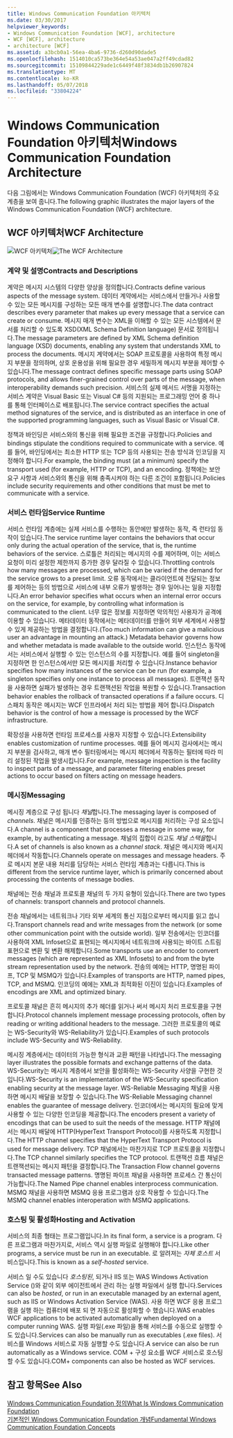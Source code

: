 ```yaml
---
title: Windows Communication Foundation 아키텍처
ms.date: 03/30/2017
helpviewer_keywords:
- Windows Communication Foundation [WCF], architecture
- WCF [WCF], architecture
- architecture [WCF]
ms.assetid: a3bcb0a1-56ea-4ba6-9736-d260d90dade5
ms.openlocfilehash: 1514010ca573be364e54a53ae047a2ff49cdad82
ms.sourcegitcommit: 15109844229ade1c6449f48f3834db1b26907824
ms.translationtype: MT
ms.contentlocale: ko-KR
ms.lasthandoff: 05/07/2018
ms.locfileid: "33804224"
---
```

# <a name="windows-communication-foundation-architecture"></a><span data-ttu-id="9555b-102">Windows Communication Foundation 아키텍처</span><span class="sxs-lookup"><span data-stu-id="9555b-102">Windows Communication Foundation Architecture</span></span>
<span data-ttu-id="9555b-103">다음 그림에서는 Windows Communication Foundation (WCF) 아키텍처의 주요 계층을 보여 줍니다.</span><span class="sxs-lookup"><span data-stu-id="9555b-103">The following graphic illustrates the major layers of the Windows Communication Foundation (WCF) architecture.</span></span>  
  
## <a name="wcf-architecture"></a><span data-ttu-id="9555b-104">WCF 아키텍처</span><span class="sxs-lookup"><span data-stu-id="9555b-104">WCF Architecture</span></span>  
 <span data-ttu-id="9555b-105">![WCF 아키텍처](../../../docs/framework/wcf/media/wcf-architecture.gif "WCF_Architecture")</span><span class="sxs-lookup"><span data-stu-id="9555b-105">![The WCF Architecture](../../../docs/framework/wcf/media/wcf-architecture.gif "WCF_Architecture")</span></span>  
  
### <a name="contracts-and-descriptions"></a><span data-ttu-id="9555b-106">계약 및 설명</span><span class="sxs-lookup"><span data-stu-id="9555b-106">Contracts and Descriptions</span></span>  
 <span data-ttu-id="9555b-107">계약은 메시지 시스템의 다양한 양상을 정의합니다.</span><span class="sxs-lookup"><span data-stu-id="9555b-107">Contracts define various aspects of the message system.</span></span> <span data-ttu-id="9555b-108">데이터 계약에서는 서비스에서 만들거나 사용할 수 있는 모든 메시지를 구성하는 모든 매개 변수를 설명합니다.</span><span class="sxs-lookup"><span data-stu-id="9555b-108">The data contract describes every parameter that makes up every message that a service can create or consume.</span></span> <span data-ttu-id="9555b-109">메시지 매개 변수는 XML을 이해할 수 있는 모든 시스템에서 문서를 처리할 수 있도록 XSD(XML Schema Definition language) 문서로 정의됩니다.</span><span class="sxs-lookup"><span data-stu-id="9555b-109">The message parameters are defined by XML Schema definition language (XSD) documents, enabling any system that understands XML to process the documents.</span></span> <span data-ttu-id="9555b-110">메시지 계약에서는 SOAP 프로토콜을 사용하여 특정 메시지 부분을 정의하며, 상호 운용성을 위해 필요한 경우 세밀하게 메시지 부분을 제어할 수 있습니다.</span><span class="sxs-lookup"><span data-stu-id="9555b-110">The message contract defines specific message parts using SOAP protocols, and allows finer-grained control over parts of the message, when interoperability demands such precision.</span></span> <span data-ttu-id="9555b-111">서비스의 실제 메서드 서명을 지정하는 서비스 계약은 Visual Basic 또는 Visual C# 등의 지원되는 프로그래밍 언어 중 하나를 통해 인터페이스로 배포됩니다.</span><span class="sxs-lookup"><span data-stu-id="9555b-111">The service contract specifies the actual method signatures of the service, and is distributed as an interface in one of the supported programming languages, such as Visual Basic or Visual C#.</span></span>  
  
 <span data-ttu-id="9555b-112">정책과 바인딩은 서비스와의 통신을 위해 필요한 조건을 규정합니다.</span><span class="sxs-lookup"><span data-stu-id="9555b-112">Policies and bindings stipulate the conditions required to communicate with a service.</span></span>  <span data-ttu-id="9555b-113">예를 들어, 바인딩에서는 최소한 HTTP 또는 TCP 등의 사용되는 전송 방식과 인코딩을 지정해야 합니다.</span><span class="sxs-lookup"><span data-stu-id="9555b-113">For example, the binding must (at a minimum) specify the transport used (for example, HTTP or TCP), and an encoding.</span></span> <span data-ttu-id="9555b-114">정책에는 보안 요구 사항과 서비스와의 통신을 위해 충족시켜야 하는 다른 조건이 포함됩니다.</span><span class="sxs-lookup"><span data-stu-id="9555b-114">Policies include security requirements and other conditions that must be met to communicate with a service.</span></span>  
  
### <a name="service-runtime"></a><span data-ttu-id="9555b-115">서비스 런타임</span><span class="sxs-lookup"><span data-stu-id="9555b-115">Service Runtime</span></span>  
 <span data-ttu-id="9555b-116">서비스 런타임 계층에는 실제 서비스를 수행하는 동안에만 발생하는 동작, 즉 런타임 동작이 있습니다.</span><span class="sxs-lookup"><span data-stu-id="9555b-116">The service runtime layer contains the behaviors that occur only during the actual operation of the service, that is, the runtime behaviors of the service.</span></span> <span data-ttu-id="9555b-117">스로틀은 처리되는 메시지의 수를 제어하며, 이는 서비스 요청이 미리 설정한 제한까지 증가한 경우 달라질 수 있습니다.</span><span class="sxs-lookup"><span data-stu-id="9555b-117">Throttling controls how many messages are processed, which can be varied if the demand for the service grows to a preset limit.</span></span> <span data-ttu-id="9555b-118">오류 동작에서는 클라이언트에 전달되는 정보를 제어하는 등의 방법으로 서비스에 내부 오류가 발생하는 경우 일어나는 일을 지정합니다.</span><span class="sxs-lookup"><span data-stu-id="9555b-118">An error behavior specifies what occurs when an internal error occurs on the service, for example, by controlling what information is communicated to the client.</span></span> <span data-ttu-id="9555b-119">너무 많은 정보를 지정하면 악의적인 사용자가 공격에 이용할 수 있습니다. 메타데이터 동작에서는 메타데이터를 만들어 외부 세계에서 사용할 수 있게 제공하는 방법을 결정합니다.</span><span class="sxs-lookup"><span data-stu-id="9555b-119">(Too much information can give a malicious user an advantage in mounting an attack.) Metadata behavior governs how and whether metadata is made available to the outside world.</span></span> <span data-ttu-id="9555b-120">인스턴스 동작에서는 서비스에서 실행할 수 있는 인스턴스의 수를 지정합니다. 예를 들어 singleton을 지정하면 한 인스턴스에서만 모든 메시지를 처리할 수 있습니다.</span><span class="sxs-lookup"><span data-stu-id="9555b-120">Instance behavior specifies how many instances of the service can be run (for example, a singleton specifies only one instance to process all messages).</span></span> <span data-ttu-id="9555b-121">트랜잭션 동작을 사용하면 실패가 발생하는 경우 트랜잭션된 작업을 복원할 수 있습니다.</span><span class="sxs-lookup"><span data-stu-id="9555b-121">Transaction behavior enables the rollback of transacted operations if a failure occurs.</span></span> <span data-ttu-id="9555b-122">디스패치 동작은 메시지는 WCF 인프라에서 처리 되는 방법을 제어 합니다.</span><span class="sxs-lookup"><span data-stu-id="9555b-122">Dispatch behavior is the control of how a message is processed by the WCF infrastructure.</span></span>  
  
 <span data-ttu-id="9555b-123">확장성을 사용하면 런타임 프로세스를 사용자 지정할 수 있습니다.</span><span class="sxs-lookup"><span data-stu-id="9555b-123">Extensibility enables customization of runtime processes.</span></span> <span data-ttu-id="9555b-124">예를 들어 메시지 검사에서는 메시지 부분을 검사하고, 매개 변수 필터링에서는 메시지 헤더에서 작동하는 필터에 따라 미리 설정된 작업을 발생시킵니다.</span><span class="sxs-lookup"><span data-stu-id="9555b-124">For example, message inspection is the facility to inspect parts of a message, and parameter filtering enables preset actions to occur based on filters acting on message headers.</span></span>  
  
### <a name="messaging"></a><span data-ttu-id="9555b-125">메시징</span><span class="sxs-lookup"><span data-stu-id="9555b-125">Messaging</span></span>  
 <span data-ttu-id="9555b-126">메시징 계층으로 구성 됩니다 *채널*합니다.</span><span class="sxs-lookup"><span data-stu-id="9555b-126">The messaging layer is composed of *channels*.</span></span> <span data-ttu-id="9555b-127">채널은 메시지를 인증하는 등의 방법으로 메시지를 처리하는 구성 요소입니다.</span><span class="sxs-lookup"><span data-stu-id="9555b-127">A channel is a component that processes a message in some way, for example, by authenticating a message.</span></span> <span data-ttu-id="9555b-128">채널의 집합이 라고도 *채널 스택을*합니다.</span><span class="sxs-lookup"><span data-stu-id="9555b-128">A set of channels is also known as a *channel stack*.</span></span> <span data-ttu-id="9555b-129">채널은 메시지와 메시지 헤더에서 작동합니다.</span><span class="sxs-lookup"><span data-stu-id="9555b-129">Channels operate on messages and message headers.</span></span> <span data-ttu-id="9555b-130">주로 메시지 본문 내용 처리를 담당하는 서비스 런타임 계층과는 다릅니다.</span><span class="sxs-lookup"><span data-stu-id="9555b-130">This is different from the service runtime layer, which is primarily concerned about processing the contents of message bodies.</span></span>  
  
 <span data-ttu-id="9555b-131">채널에는 전송 채널과 프로토콜 채널의 두 가지 유형이 있습니다.</span><span class="sxs-lookup"><span data-stu-id="9555b-131">There are two types of channels: transport channels and protocol channels.</span></span>  
  
 <span data-ttu-id="9555b-132">전송 채널에서는 네트워크나 기타 외부 세계의 통신 지점으로부터 메시지를 읽고 씁니다.</span><span class="sxs-lookup"><span data-stu-id="9555b-132">Transport channels read and write messages from the network (or some other communication point with the outside world).</span></span> <span data-ttu-id="9555b-133">일부 전송에서는 인코더를 사용하여 XML Infoset으로 표현되는 메시지에서 네트워크에 사용되는 바이트 스트림 표현으로 변환 및 변환 해제합니다.</span><span class="sxs-lookup"><span data-stu-id="9555b-133">Some transports use an encoder to convert messages (which are represented as XML Infosets) to and from the byte stream representation used by the network.</span></span> <span data-ttu-id="9555b-134">전송의 예에는 HTTP, 명명된 파이프, TCP 및 MSMQ가 있습니다.</span><span class="sxs-lookup"><span data-stu-id="9555b-134">Examples of transports are HTTP, named pipes, TCP, and MSMQ.</span></span> <span data-ttu-id="9555b-135">인코딩의 예에는 XML과 최적화된 이진이 있습니다.</span><span class="sxs-lookup"><span data-stu-id="9555b-135">Examples of encodings are XML and optimized binary.</span></span>  
  
 <span data-ttu-id="9555b-136">프로토콜 채널은 흔히 메시지의 추가 헤더를 읽거나 써서 메시지 처리 프로토콜을 구현합니다.</span><span class="sxs-lookup"><span data-stu-id="9555b-136">Protocol channels implement message processing protocols, often by reading or writing additional headers to the message.</span></span> <span data-ttu-id="9555b-137">그러한 프로토콜의 예로는 WS-Security와 WS-Reliability가 있습니다.</span><span class="sxs-lookup"><span data-stu-id="9555b-137">Examples of such protocols include WS-Security and WS-Reliability.</span></span>  
  
 <span data-ttu-id="9555b-138">메시징 계층에서는 데이터의 가능한 형식과 교환 패턴을 나타냅니다.</span><span class="sxs-lookup"><span data-stu-id="9555b-138">The messaging layer illustrates the possible formats and exchange patterns of the data.</span></span> <span data-ttu-id="9555b-139">WS-Security는 메시지 계층에서 보안을 활성화하는 WS-Security 사양을 구현한 것입니다.</span><span class="sxs-lookup"><span data-stu-id="9555b-139">WS-Security is an implementation of the WS-Security specification enabling security at the message layer.</span></span> <span data-ttu-id="9555b-140">WS-Reliable Messaging 채널을 사용하면 메시지 배달을 보장할 수 있습니다.</span><span class="sxs-lookup"><span data-stu-id="9555b-140">The WS-Reliable Messaging channel enables the guarantee of message delivery.</span></span> <span data-ttu-id="9555b-141">인코더에서는 메시지의 필요에 맞게 사용할 수 있는 다양한 인코딩을 제공합니다.</span><span class="sxs-lookup"><span data-stu-id="9555b-141">The encoders present a variety of encodings that can be used to suit the needs of the message.</span></span> <span data-ttu-id="9555b-142">HTTP 채널에서는 메시지 배달에 HTTP(HyperText Transport Protocol)를 사용하도록 지정합니다.</span><span class="sxs-lookup"><span data-stu-id="9555b-142">The HTTP channel specifies that the HyperText Transport Protocol is used for message delivery.</span></span> <span data-ttu-id="9555b-143">TCP 채널에서는 마찬가지로 TCP 프로토콜을 지정합니다.</span><span class="sxs-lookup"><span data-stu-id="9555b-143">The TCP channel similarly specifies the TCP protocol.</span></span> <span data-ttu-id="9555b-144">트랜잭션 흐름 채널은 트랜잭션되는 메시지 패턴을 결정합니다.</span><span class="sxs-lookup"><span data-stu-id="9555b-144">The Transaction Flow channel governs transacted message patterns.</span></span> <span data-ttu-id="9555b-145">명명된 파이프 채널을 사용하면 프로세스 간 통신이 가능합니다.</span><span class="sxs-lookup"><span data-stu-id="9555b-145">The Named Pipe channel enables interprocess communication.</span></span> <span data-ttu-id="9555b-146">MSMQ 채널을 사용하면 MSMQ 응용 프로그램과 상호 작용할 수 있습니다.</span><span class="sxs-lookup"><span data-stu-id="9555b-146">The MSMQ channel enables interoperation with MSMQ applications.</span></span>  
  
### <a name="hosting-and-activation"></a><span data-ttu-id="9555b-147">호스팅 및 활성화</span><span class="sxs-lookup"><span data-stu-id="9555b-147">Hosting and Activation</span></span>  
 <span data-ttu-id="9555b-148">서비스의 최종 형태는 프로그램입니다.</span><span class="sxs-lookup"><span data-stu-id="9555b-148">In its final form, a service is a program.</span></span> <span data-ttu-id="9555b-149">다른 프로그램과 마찬가지로, 서비스 역시 실행 파일로 실행해야 합니다.</span><span class="sxs-lookup"><span data-stu-id="9555b-149">Like other programs, a service must be run in an executable.</span></span> <span data-ttu-id="9555b-150">로 알려져는 *자체 호스트* 서비스입니다.</span><span class="sxs-lookup"><span data-stu-id="9555b-150">This is known as a *self-hosted* service.</span></span>  
  
 <span data-ttu-id="9555b-151">서비스 일 수도 있습니다 *호스팅된*, 되거나 IIS 또는 WAS Windows Activation Service ()와 같이 외부 에이전트에서 관리 하는 실행 파일에서 실행 합니다.</span><span class="sxs-lookup"><span data-stu-id="9555b-151">Services can also be *hosted*, or run in an executable managed by an external agent, such as IIS or Windows Activation Service (WAS).</span></span> <span data-ttu-id="9555b-152">사용 하면 WCF 응용 프로그램을 실행 하는 컴퓨터에 배포 되 면 자동으로 활성화할 수 했습니다.</span><span class="sxs-lookup"><span data-stu-id="9555b-152">WAS enables WCF applications to be activated automatically when deployed on a computer running WAS.</span></span> <span data-ttu-id="9555b-153">실행 파일(.exe 파일)을 통해 서비스를 수동으로 실행할 수도 있습니다.</span><span class="sxs-lookup"><span data-stu-id="9555b-153">Services can also be manually run as executables (.exe files).</span></span> <span data-ttu-id="9555b-154">서비스를 Windows 서비스로 자동 실행할 수도 있습니다.</span><span class="sxs-lookup"><span data-stu-id="9555b-154">A service can also be run automatically as a Windows service.</span></span> <span data-ttu-id="9555b-155">COM + 구성 요소를 WCF 서비스로 호스팅할 수도 있습니다.</span><span class="sxs-lookup"><span data-stu-id="9555b-155">COM+ components can also be hosted as WCF services.</span></span>  
  
## <a name="see-also"></a><span data-ttu-id="9555b-156">참고 항목</span><span class="sxs-lookup"><span data-stu-id="9555b-156">See Also</span></span>  
 [<span data-ttu-id="9555b-157">Windows Communication Foundation 정의</span><span class="sxs-lookup"><span data-stu-id="9555b-157">What Is Windows Communication Foundation</span></span>](../../../docs/framework/wcf/whats-wcf.md)  
 [<span data-ttu-id="9555b-158">기본적인 Windows Communication Foundation 개념</span><span class="sxs-lookup"><span data-stu-id="9555b-158">Fundamental Windows Communication Foundation Concepts</span></span>](../../../docs/framework/wcf/fundamental-concepts.md)
